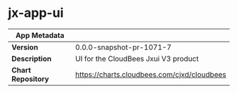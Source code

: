 # jx-app-ui

|App Metadata||
|---|---|
| **Version** | 0.0.0-snapshot-pr-1071-7 |
| **Description** | UI for the CloudBees Jxui V3 product |
| **Chart Repository** | https://charts.cloudbees.com/cjxd/cloudbees |
